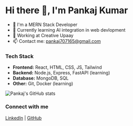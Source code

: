 # Hi there 👋, I'm Pankaj Kumar
- 🔭 I'm a MERN Stack Developer
- 🌱 Currently learning  AI integration in web devlopment
- 💼 Working at Creative Upaay
- 📫 Contact me: pankaj707165@gmail.com


### Tech Stack
- **Frontend:** React, HTML, CSS, JS, Tailwind
- **Backend:** Node.js, Express, FastAPI (learning)
- **Database:** MongoDB, SQL
- **Other:** Git, Docker (learning)


![Pankaj's GitHub stats](https://github-readme-stats.vercel.app/api?username=pankaj2312002&show_icons=true&theme=radical)


### Connect with me
[LinkedIn](https://www.linkedin.com/in/pankaj-krr/) | [GitHub](https://github.com/pankaj2312002)  


